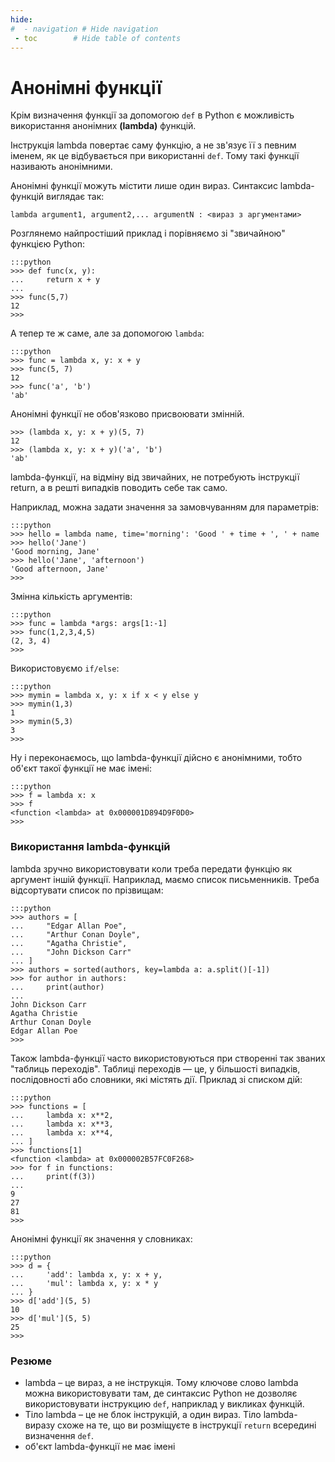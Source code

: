```yaml
---
hide:
#  - navigation # Hide navigation
 - toc        # Hide table of contents
---
```


# Анонімні функції

Крім визначення функції за допомогою `def` в Python є можливість використання анонімних **(lambda)** функцій.

Інструкція lambda повертає саму функцію, а не зв'язує її з певним іменем, як це відбувається при використанні `def`. Тому такі функції називають анонімними.

Анонімні функції можуть містити лише один вираз. Синтаксис lambda-функцій виглядає так:

	lambda argument1, argument2,... argumentN : <вираз з аргументами>

Розглянемо найпростіший приклад і порівняємо зі "звичайною" функцією Python:

	:::python
	>>> def func(x, y):
	...     return x + y
	...
	>>> func(5,7)
	12
	>>>
	
А тепер те ж саме, але за допомогою `lambda`:
	
	:::python
	>>> func = lambda x, y: x + y
	>>> func(5, 7)
	12
	>>> func('a', 'b')
	'ab'
	
Анонімні функції не обов'язково присвоювати змінній.
	
	>>> (lambda x, y: x + y)(5, 7)
	12
	>>> (lambda x, y: x + y)('a', 'b')
	'ab'
	
lambda-функції, на відміну від звичайних, не потребують інструкції return, а в решті випадків поводить себе так само.

Наприклад, можна задати значення за замовчуванням для параметрів:

	:::python
	>>> hello = lambda name, time='morning': 'Good ' + time + ', ' + name
	>>> hello('Jane')
	'Good morning, Jane'
	>>> hello('Jane', 'afternoon')
	'Good afternoon, Jane'
	>>>

Змінна кількість аргументів:
	
	:::python
	>>> func = lambda *args: args[1:-1]
	>>> func(1,2,3,4,5)
	(2, 3, 4)
	>>>
	
Використовуємо `if/else`:

	:::python
	>>> mymin = lambda x, y: x if x < y else y
	>>> mymin(1,3)
	1
	>>> mymin(5,3)
	3
	>>>
	
Ну і переконаємось, що lambda-функції дійсно є анонімними, тобто об'єкт такої функції не має імені:

	:::python
	>>> f = lambda x: x
	>>> f
	<function <lambda> at 0x000001D894D9F0D0>
	>>>
	
### Використання lambda-функцій

lambda зручно використовувати коли треба передати функцію як аргумент іншій функції. Наприклад, маємо список письменників. Треба відсортувати список по прізвищам:

	:::python
	>>> authors = [
	...     "Edgar Allan Poe",
	...     "Arthur Conan Doyle",
	...     "Agatha Christie",
	...     "John Dickson Carr"
	... ]
	>>> authors = sorted(authors, key=lambda a: a.split()[-1])
	>>> for author in authors:
	...     print(author)
	...
	John Dickson Carr
	Agatha Christie
	Arthur Conan Doyle
	Edgar Allan Poe
	>>>
	
Також lambda-функції часто використовуються при створенні так званих "таблиць переходів". Таблиці переходів — це, у більшості випадків, послідовності або словники, які містять дії. Приклад зі списком дій:

	:::python
	>>> functions = [
	...     lambda x: x**2,
	...     lambda x: x**3,
	...     lambda x: x**4,
	... ]
	>>> functions[1]
	<function <lambda> at 0x000002B57FC0F268>
	>>> for f in functions:
	...     print(f(3))
	...
	9
	27
	81
	>>>

Анонімні функції як значення у словниках:

	:::python
	>>> d = {
	...     'add': lambda x, y: x + y,
	...     'mul': lambda x, y: x * y
	... }
	>>> d['add'](5, 5)
	10
	>>> d['mul'](5, 5)
	25
	>>>

### Резюме

* lambda – це вираз, а не інструкція. Тому ключове слово lambda можна  використовувати там, де синтаксис Python не дозволяє використовувати інструкцию `def`, наприклад у викликах функцій.
* Тіло  lambda – це не блок інструкцій, а один вираз. Тіло lambda-виразу схоже на те, що ви розміщуєте в інструкції `return` всередині визначення `def`.
* об'єкт lambda-функції не має імені
